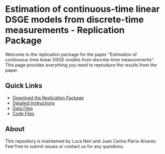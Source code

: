 # Estimation of continuous-time linear DSGE models from discrete-time measurements - Replication Package

Welcome to the replication package for the paper "Estimation of continuous-time linear DSGE models from discrete-time measurements". This page provides everything you need to reproduce the results from the paper.

## Quick Links
- [Download the Replication Package](archive/ct_dsge_replication_package.zip)
- [Detailed Instructions](README)
- [Data Files](matlab/data/)
- [Code Files](matlab/)

## About
This repository is maintained by Luca Neri and Juan Carlos Parra-Alvarez. Feel free to submit issues or contact us for any questions.
